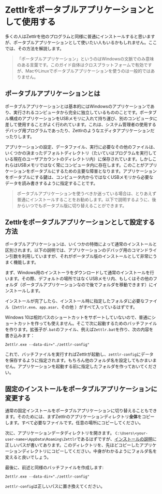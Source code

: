 # Zettlrをポータブルアプリケーションとして使用する

多くの人はZettlrを他のプログラムと同様に普通にインストールすると思いますが、ポータブルアプリケーションとして使いたい人もいるかもしれません。ここでは、その方法を解説します。

> 「ポータブルアプリケーション」というのはWindowsの文脈でのみ意味のある言葉です。このガイド自体はクロスプラットフォームで有効ですが、MacやLinuxでポータブルアプリケーションを使うのは一般的ではありません。

## ポータブルアプリケーションとは

ポータブルアプリケーションとは基本的にはWindowsのアプリケーションであり、実行されるコンピュータから完全に独立しているもののことです。ポータブル構成のアプリケーションをUSBメモリに入れて持ち運び、別のコンピュータに差して使用することがよく行われています。これは、システム管理者の使用するデバッグ用プログラムであったり、Zettlrのようなエディタアプリケーションだったりします。

アプリケーションの設定、データファイル、実行に必要なその他のファイルは、いくつかの決まったデフォルトディレクトリ（たいていはプログラムを実行している現在のユーザアカウントのディレクトリ内）に保存されています。しかしこれらはUSBメモリではなく常にコンピュータ内に存在します。このことがアプリケーションをポータブルにするための主要な障害となります。アプリケーションをポータブルにする鍵は、コンピュータ内からではなくUSBメモリから必要なデータを読み書きするように指定することです。

> ポータブルアプリケーションを使うべきか迷っている場合は、とりあえず普通にインストールすることをお勧めします。以下で説明するように、後からいつでもポータブル版に切り替えることができます。

## Zettlrをポータブルアプリケーションとして設定する方法

ポータブルアプリケーションは、いくつかの特徴によって通常のインストールと区別されます。以下の説明では、アプリケーションのデバッグ用のコマンドライン引数を利用していますが、それがポータブル版のインストールとして非常にうまく機能します。

まず、Windows用のインストーラをダウンロードして通常のインストールを行います。その際、デフォルトの場所ではなくUSBメモリ内、もしくはその他のフォルダ（ポータブルアプリケーションなので後でフォルダを移動できます）にインストールします。

インストールが完了したら、インストール時に指定したフォルダに必要なファイル（`Zettlr.exe`、`app.asar`、その他 ）がすべて入っているはずです。

Windows 10は相対パスのショートカットをサポートしていないので、普通にショートカットを作っても使えません。そこで次に起動するためのバッチファイルを作ります。拡張子が`.bat`のファイル、例えば`Zettlr.bat`を作り、次の内容を書き込みます：

```
Zettlr.exe --data-dir="./zettlr-config"
```

これで、バッチファイルを実行すればZettlrが起動し、`zettlr-config`にデータを保存するように指定されます。もちろん他のフォルダ名を設定してもかまいません。アプリケーションを起動する前に指定したフォルダを作っておいてください。

## 固定のインストールをポータブルアプリケーションに変更する

通常の固定インストールをポータブルアプリケーションに切り替えることもできます。そのためには、まずZettlrのアプリケーションディレクトリ**全体**をコピーします。すべて必要なファイルです。任意の場所にコピーしてください。

次に、アプリケーションデータディレクトリを開きます。 `C:\Users\<your-user-name>\AppData\Roaming\Zettlr`であるはずですが、[インストールの説明](install.md)に正しいパスが書いてあります。このディレクトリを、先ほどコピーしたアプリケーションディレクトリにコピーしてください。中身がわかるようにフォルダ名を変えると良いでしょう。

最後に、前述と同様のバッチファイルを作成します:

```
Zettlr.exe --data-dir="./zettlr-config"
```

`zettlr-config`は正しいパスに置き換えてください。
